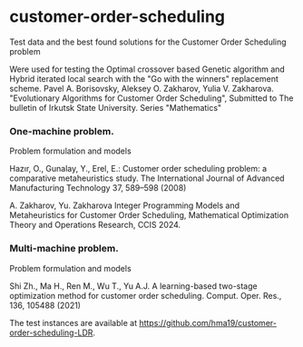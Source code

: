 # customer-order-scheduling
Test data and the best found solutions for the Customer Order Scheduling problem

Were used for testing the Optimal crossover based Genetic algorithm and Hybrid iterated local search with the "Go with the winners" replacement scheme.
Pavel A. Borisovsky, Aleksey O. Zakharov, Yulia V. Zakharova. "Evolutionary Algorithms for Customer Order Scheduling", Submitted to The bulletin of Irkutsk State University. Series "Mathematics"



### One-machine problem.

Problem formulation and models

Hazır, O., Gunalay, Y., Erel, E.: Customer order scheduling problem: a comparative
metaheuristics study. The International Journal of Advanced Manufacturing
Technology 37, 589–598 (2008)

A. Zakharov, Yu. Zakharova Integer Programming Models and Metaheuristics for
Customer Order Scheduling, Mathematical Optimization Theory and Operations
Research, CCIS 2024.

### Multi-machine problem.

Problem formulation and models

Shi Zh., Ma H., Ren M., Wu T., Yu A.J. A learning-based two-stage optimization
method for customer order scheduling. Comput. Oper. Res., 136, 105488 (2021)

The test instances are available at  https://github.com/hma19/customer-order-scheduling-LDR.